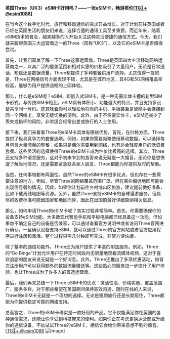**英国Three（UK3）eSIM卡好用吗？——一张eSIM卡，畅游英伦[[TG💪+ @esim1088](https://t.me/s/esim1088)]**

在当今这个数字化时代，旅行和移动通信的需求日益增长。对于计划前往英国或者已经在英国生活的朋友们来说，选择合适的通讯工具至关重要。而近年来，随着eSIM技术的普及，越来越多的人开始关注这种灵活便捷的通信方式。今天，我们就来聊聊英国三大运营商之一的Three（简称“UK3”），以及它的eSIM卡是否值得尝试。

首先，让我们简单了解一下Three这家运营商。Three是英国四大主流移动网络运营商之一，以其广泛的覆盖范围和相对实惠的价格吸引了大量用户。无论是日常通话、短信还是数据流量，Three都提供了多种套餐供用户选择。尤其值得一提的是，Three在网络信号方面表现不错，尤其是在城市地区，其4G和5G网络覆盖率较高，能够为用户提供流畅的上网体验。

那么，什么是eSIM呢？eSIM，即嵌入式SIM卡，是一种无需实体卡槽的新型SIM卡形式。与传统SIM卡相比，eSIM具有体积小、功能强大的特点，并且支持多设备共享同一号码。这意味着你可以轻松地将你的手机、平板甚至是智能手表连接到同一个网络上，享受无缝切换的便利。此外，由于不需要实体卡，eSIM还减少了丢失或损坏的风险，非常适合经常出差或旅行的人士使用。

接下来，我们来看看Three的eSIM卡具体有哪些优势。首先，在价格方面，Three提供了极具竞争力的套餐选项。例如，如果你需要频繁使用移动数据，可以选择每月包含大量流量的套餐；如果只是偶尔需要用到网络，也有适合轻度用户的低资费套餐。这些灵活的选择使得Three的eSIM卡成为性价比极高的选择。其次，Three还支持多种语言服务，这对于初来乍到的游客来说无疑是一大福音。无论你是想快速了解当地情况，还是需要紧急联系家人朋友，Three都能为你提供及时的帮助。

当然，任何事物都有两面性。虽然Three的eSIM卡有很多优点，但也存在一些需要注意的地方。例如，尽管Three的网络覆盖范围广泛，但在某些偏远地区可能会出现信号弱的情况。因此，如果你计划前往乡村或山区旅游，建议提前做好准备，比如下载离线地图等资源。另外，虽然Three支持eSIM卡的全球漫游服务，但具体的收费标准可能因国家和地区而异，因此在出国前最好详细查阅相关信息。

那么，如何申请Three的eSIM卡呢？其实过程非常简单。首先，你需要确保你的设备支持eSIM功能。大多数现代智能手机和平板电脑都已经具备这一功能，但如果你不确定自己的设备是否兼容，可以通过查看官方说明书或者访问Three官网进行确认。一旦确认设备支持eSIM，就可以通过Three的官方网站或者官方应用程序进行注册和激活。整个过程只需几分钟即可完成，非常方便快捷。

除了基本的通信功能外，Three还为用户提供了丰富的附加服务。例如，Three的“Go Binge”计划允许用户在特定时间段内无限量地观看流媒体视频，这对于喜欢追剧的朋友来说无疑是一个好消息。此外，Three还推出了多项优惠活动，如首次注册用户可以获得额外的数据流量赠送等。这些贴心的服务进一步提升了用户体验，也让Three成为了许多人的首选运营商。

最后，我们再来总结一下Three eSIM卡的优点：灵活性高、价格实惠、覆盖范围广、服务多样。对于那些希望在英国期间保持高效沟通、随时在线的人来说，Three的eSIM卡无疑是一个理想的选择。无论是短期旅行还是长期居住，Three都能为你提供稳定可靠的网络支持。

总而言之，Three的eSIM卡确实是一款好用的产品。它不仅能满足你在英国的各种通信需求，还能让你享受到科技带来的便利。如果你正在考虑更换运营商或升级你的通信设备，不妨试试Three的eSIM卡，相信它会给你带来意想不到的惊喜。[[TG💪+ @esim1088](https://t.me/s/esim1088) ![Image](https://i.postimg.cc/4NQfJmqS/Snipaste-2025-05-13-00-14-12.png)]